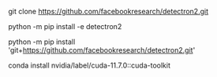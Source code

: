 git clone https://github.com/facebookresearch/detectron2.git

python -m pip install -e detectron2

python -m pip install 'git+https://github.com/facebookresearch/detectron2.git'

conda install nvidia/label/cuda-11.7.0::cuda-toolkit
